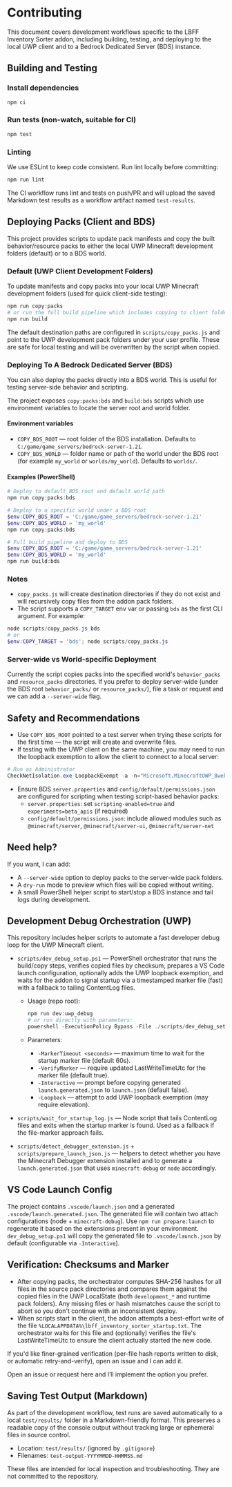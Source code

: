 # Contributing

This document covers development workflows specific to the LBFF Inventory Sorter addon, including building, testing, and deploying to the local UWP client and to a Bedrock Dedicated Server (BDS) instance.

## Building and Testing

### Install dependencies

```powershell
npm ci
```

### Run tests (non-watch, suitable for CI)

```powershell
npm test
```

### Linting

We use ESLint to keep code consistent. Run lint locally before committing:

```powershell
npm run lint
```

The CI workflow runs lint and tests on push/PR and will upload the saved Markdown test results as a workflow artifact named `test-results`.

## Deploying Packs (Client and BDS)

This project provides scripts to update pack manifests and copy the built behavior/resource packs to either the local UWP Minecraft development folders (default) or to a BDS world.

### Default (UWP Client Development Folders)

To update manifests and copy packs into your local UWP Minecraft development folders (used for quick client-side testing):

```powershell
npm run copy:packs
# or run the full build pipeline which includes copying to client folders
npm run build
```

The default destination paths are configured in `scripts/copy_packs.js` and point to the UWP development pack folders under your user profile. These are safe for local testing and will be overwritten by the script when copied.

### Deploying To A Bedrock Dedicated Server (BDS)

You can also deploy the packs directly into a BDS world. This is useful for testing server-side behavior and scripting.

The project exposes `copy:packs:bds` and `build:bds` scripts which use environment variables to locate the server root and world folder.

#### Environment variables

- `COPY_BDS_ROOT` — root folder of the BDS installation. Defaults to `C:/game/game_servers/bedrock-server-1.21`.
- `COPY_BDS_WORLD` — folder name or path of the world under the BDS root (for example `my_world` or `worlds/my_world`). Defaults to `worlds/`.

#### Examples (PowerShell)

```powershell
# Deploy to default BDS root and default world path
npm run copy:packs:bds

# Deploy to a specific world under a BDS root
$env:COPY_BDS_ROOT = 'C:/game/game_servers/bedrock-server-1.21'
$env:COPY_BDS_WORLD = 'my_world'
npm run copy:packs:bds

# Full build pipeline and deploy to BDS
$env:COPY_BDS_ROOT = 'C:/game/game_servers/bedrock-server-1.21'
$env:COPY_BDS_WORLD = 'my_world'
npm run build:bds
```

### Notes

- `copy_packs.js` will create destination directories if they do not exist and will recursively copy files from the addon pack folders.
- The script supports a `COPY_TARGET` env var or passing `bds` as the first CLI argument. For example:

```powershell
node scripts/copy_packs.js bds
# or
$env:COPY_TARGET = 'bds'; node scripts/copy_packs.js
```

### Server-wide vs World-specific Deployment

Currently the script copies packs into the specified world's `behavior_packs` and `resource_packs` directories. If you prefer to deploy server-wide (under the BDS root `behavior_packs/` or `resource_packs/`), file a task or request and we can add a `--server-wide` flag.

## Safety and Recommendations

- Use `COPY_BDS_ROOT` pointed to a test server when trying these scripts for the first time — the script will create and overwrite files.
- If testing with the UWP client on the same machine, you may need to run the loopback exemption to allow the client to connect to a local server:

```powershell
# Run as Administrator
CheckNetIsolation.exe LoopbackExempt -a -n="Microsoft.MinecraftUWP_8wekyb3d8bbwe"
```

- Ensure BDS `server.properties` and `config/default/permissions.json` are configured for scripting when testing script-based behavior packs:
  - `server.properties`: set `scripting-enabled=true` and `experiments=beta_apis` (if required)
  - `config/default/permissions.json`: include allowed modules such as `@minecraft/server`, `@minecraft/server-ui`, `@minecraft/server-net`

## Need help?

If you want, I can add:

- A `--server-wide` option to deploy packs to the server-wide pack folders.
- A `dry-run` mode to preview which files will be copied without writing.
- A small PowerShell helper script to start/stop a BDS instance and tail logs during development.

## Development Debug Orchestration (UWP)

This repository includes helper scripts to automate a fast developer debug loop for the UWP Minecraft client.

- `scripts/dev_debug_setup.ps1` — PowerShell orchestrator that runs the build/copy steps, verifies copied files by checksum, prepares a VS Code launch configuration, optionally adds the UWP loopback exemption, and waits for the addon to signal startup via a timestamped marker file (fast) with a fallback to tailing ContentLog files.
  - Usage (repo root):

    ```powershell
    npm run dev:uwp_debug
    # or run directly with parameters:
    powershell -ExecutionPolicy Bypass -File ./scripts/dev_debug_setup.ps1 -MarkerTimeout 60 -Interactive:$true -Loopback:$true
    ```
  - Parameters:
    - `-MarkerTimeout <seconds>` — maximum time to wait for the startup marker file (default 60s).
    - `-VerifyMarker` — require updated LastWriteTimeUtc for the marker file (default true).
    - `-Interactive` — prompt before copying generated `launch.generated.json` to `launch.json` (default false).
    - `-Loopback` — attempt to add UWP loopback exemption (may require elevation).

- `scripts/wait_for_startup_log.js` — Node script that tails ContentLog files and exits when the startup marker is found. Used as a fallback if the file-marker approach fails.
- `scripts/detect_debugger_extension.js` + `scripts/prepare_launch_json.js` — helpers to detect whether you have the Minecraft Debugger extension installed and to generate a `launch.generated.json` that uses `minecraft-debug` or `node` accordingly.

## VS Code Launch Config

The project contains `.vscode/launch.json` and a generated `.vscode/launch.generated.json`.
The generated file will contain two attach configurations (node + `minecraft-debug`). Use `npm run prepare:launch` to regenerate it based on the extensions present in your environment. `dev_debug_setup.ps1` will copy the generated file to `.vscode/launch.json` by default (configurable via `-Interactive`).

## Verification: Checksums and Marker

- After copying packs, the orchestrator computes SHA-256 hashes for all files in the source pack directories and compares them against the copied files in the UWP LocalState (both `development_*` and runtime pack folders). Any missing files or hash mismatches cause the script to abort so you don't continue with an inconsistent deploy.
- When scripts start in the client, the addon attempts a best-effort write of the file `%LOCALAPPDATA%\lbff_inventory_sorter_startup.txt`. The orchestrator waits for this file and (optionally) verifies the file's LastWriteTimeUtc to ensure the client actually started the new code.

If you'd like finer-grained verification (per-file hash reports written to disk, or automatic retry-and-verify), open an issue and I can add it.

Open an issue or request here and I’ll implement the option you prefer.

## Saving Test Output (Markdown)

As part of the development workflow, test runs are saved automatically to a local `test/results/` folder in a Markdown-friendly format. This preserves a readable copy of the console output without tracking large or ephemeral files in source control.

- Location: `test/results/` (ignored by `.gitignore`)
- Filenames: `test-output-YYYYMMDD-HHMMSS.md`

These files are intended for local inspection and troubleshooting. They are not committed to the repository.
